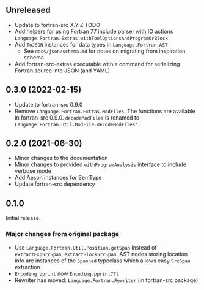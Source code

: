 ## Unreleased
  * Update to fortran-src X.Y.Z TODO
  * Add helpers for using Fortran 77 include parser with IO actions
    `Language.Fortran.Extras.withToolOptionsAndProgramOrBlock`
  * Add `ToJSON` instances for data types in `Language.Fortran.AST`
    * See `docs/json/schema.md` for notes on migrating from inspiration schema
  * Add fortran-src-extras executable with a command for serializing Fortran
    source into JSON (and YAML)

## 0.3.0 (2022-02-15)
  * Update to fortran-src 0.9.0
  * Remove `Language.Fortran.Extras.ModFiles`. The functions are available
    in fortran-src 0.9.0. `decodeModFiles` is renamed to
    `Language.Fortran.Util.ModFile.decodeModFiles'`.

## 0.2.0 (2021-06-30)
  * Minor changes to the documentation
  * Minor changes to provided `withProgramAnalysis` interface to include verbose mode
  * Add Aeson instances for SemType
  * Update fortran-src dependency

## 0.1.0
Initial release.

### Major changes from original package
  * Use `Language.Fortran.Util.Position.getSpan` instead of `extractExpSrcSpan`,
    `extractBlockSrcSpan`. AST nodes storing location info are instances of the
    `Spanned` typeclass which allows easy `SrcSpan` extraction.
  * `Encoding.pprint` now `Encoding.pprint77l`
  * Rewriter has moved: `Language.Fortran.Rewriter` (in fortran-src package)
